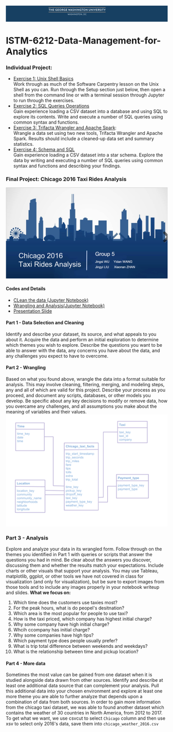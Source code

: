 ![GWU cover](https://github.com/Abby7LIU/DNSC-6211-Programming-for-Business-Analytics/blob/master/GWU.png)
# ISTM-6212-Data-Management-for-Analytics
### Individual Project:
- [Exercise 1: Unix Shell Basics](https://github.com/Abby7LIU/ISTM-6212-Data-Management-for-Analytics/blob/master/G4420603_HW1.ipynb)         
Work through as much of the Software Carpentry lesson on the Unix Shell as you can. Run through the Setup section just below, then open a shell from the command line or with a terminal session through Jupyter to run through the exercises.
- [Exercise 2: SQL Queries Operations](https://github.com/Abby7LIU/ISTM-6212-Data-Management-for-Analytics/blob/master/A2_Abby(Jingyi)%20Liu.ipynb)          
Gain experience loading a CSV dataset into a database and using SQL to explore its contents. Write and execute a number of SQL queries using common syntax and functions.
- [Exercise 3: Trifacta Wrangler and Apache Spark](https://github.com/Abby7LIU/ISTM-6212-Data-Management-for-Analytics/blob/master/e3_G44206031.ipynb):     
Wrangle a data set using two new tools, Trifacta Wrangler and Apache Spark. Results should include a cleaned-up data set and summary statistics.
- [Exercise 4: Schema and SQL](https://github.com/Abby7LIU/ISTM-6212-Data-Management-for-Analytics/blob/master/assignment4-AbbyLiu.ipynb)    
Gain experience loading a CSV dataset into a star schema. Explore the data by writing and executing a number of SQL queries using common syntax and functions and describing your findings.

### Final Project: Chicago 2016 Taxi Rides Analysis 
![Project Cover](https://github.com/Abby7LIU/ISTM-6212-Data-Management-for-Analytics/blob/master/Project%20Cover.png)
#### Codes and Details
- [CLean the data (Jupyter Notebook)](https://github.com/Abby7LIU/ISTM-6212-Data-Management-for-Analytics/blob/master/Part1%20Clean%20the%20data.ipynb)
- [Wrangling and Analysis(Jupyter Notebook)](https://github.com/Abby7LIU/ISTM-6212-Data-Management-for-Analytics/blob/master/Part1-Part4.ipynb)
- [Presentation Slide](https://github.com/Abby7LIU/ISTM-6212-Data-Management-for-Analytics/blob/master/ChicagoTaxislides.pdf)
#### Part 1 - Data Selection and Cleaning
Identify and describe your dataset, its source, and what appeals to you about it. Acquire the data and perform an initial exploration to determine which themes you wish to explore. Describe the questions you want to be able to answer with the data, any concerns you have about the data, and any challenges you expect to have to overcome.
#### Part 2 - Wrangling 
Based on what you found above, wrangle the data into a format suitable for analysis. This may involve cleaning, filtering, merging, and modeling steps, any and all of which are valid for this project. Describe your process as you proceed, and document any scripts, databases, or other models you develop. Be specific about any key decisions to modify or remove data, how you overcame any challenges, and all assumptions you make about the meaning of variables and their values.
![Schema](https://github.com/Abby7LIU/ISTM-6212-Data-Management-for-Analytics/blob/master/Schema.png)
### Part 3 - Analysis 
Explore and analyze your data in its wrangled form.  Follow through on the themes you identified in Part 1 with queries or scripts that answer the questions you had in mind.  Be clear about the answers you discover, discussing them and whether the results match your expectations.  Include charts or other visuals that support your analysis.  You may use Tableau, matplotlib, ggplot, or other tools we have not covered in class for visualization (and only for visualization), but be sure to export images from those tools and to include any images properly in your notebook writeup and slides.
__What we focus on:__
1. Which time does the customers use taxies most?
2. For the peak hours, what is do peopel's desitnation?
3. Which area is the most popular for people to use taxi?
4. How is the taxi priced, which company has highest initial charge?
5. Why some company have high initial charge?
6. Whcih ccompany has initial charge?
7. Why some companies have high tips?
8. Which payment type does people usually prefer?
9. What is trip total difference between weekends and weekdays?
10. What is the relationship between time and pickup location?
#### Part 4 - More data 
Sometimes the most value can be gained from one dataset when it is studied alongside data drawn from other sources.  Identify and describe at least one additional data source that can complement your analysis.  Pull this additional data into your chosen environment and explore at least one more theme you are able to further analyze that depends upon a combination of data from both sources.
In order to gain more information from the chicago taxi dataset, we was able to found another dataset which contains the weather of 30 countries in North America, from 2012 to 2017. To get what we want, we use csvcut to select `Chicago` column and then use xsv to select only 2016's data, save them into `chicago_weather_2016.csv`
